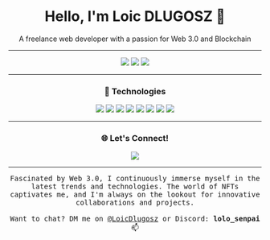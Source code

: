 <h1 align="center">Hello, I'm Loic DLUGOSZ 👋</h1>
<p align="center">A freelance web developer with a passion for Web 3.0 and Blockchain</p>

---

<p align="center">
  <a href="https://ogronex.com/"><img src="https://img.shields.io/badge/Ogronex-Project-00D2B2?style=for-the-badge&logo=data:image/png;base64,..."></a>
  <a href="https://oryon-merch.com/"><img src="https://img.shields.io/badge/Oryon-ECommerce-FF70A6?style=for-the-badge&logo=data:image/png;base64,..."></a>
  <a href="https://twitter.com/LoicDlugosz"><img src="https://img.shields.io/badge/Follow%20Me-%40LoicDlugosz-1DA1F2?style=for-the-badge&logo=twitter"></a>
</p>

---

<h3 align="center">🚀 Technologies</h3>
<p align="center">
  <img src="https://img.shields.io/badge/-HTML5-E34F26?style=flat-square&logo=html5&logoColor=white">
  <img src="https://img.shields.io/badge/-CSS3-1572B6?style=flat-square&logo=css3&logoColor=white">
  <img src="https://img.shields.io/badge/-JavaScript-yellow?style=flat-square&logo=javascript&logoColor=black">
  <img src="https://img.shields.io/badge/-React-61DAFB?style=flat-square&logo=react&logoColor=black">
  <img src="https://img.shields.io/badge/-Next.js-000000?style=flat-square&logo=next.js&logoColor=white">
  <img src="https://img.shields.io/badge/-Node.js-339933?style=flat-square&logo=node.js&logoColor=white">
  <img src="https://img.shields.io/badge/-TailwindCSS-38B2AC?style=flat-square&logo=tailwind-css&logoColor=white">
  <img src="https://img.shields.io/badge/-MongoDB-47A248?style=flat-square&logo=mongodb&logoColor=white">
</p>

---

<h3 align="center">🌐 Let's Connect!</h3>
<p align="center">
  <a href="https://twitter.com/LoicDlugosz"><img src="https://img.shields.io/twitter/follow/LoicDlugosz?style=social"></a>
</p>

---

<p align="center">
  <samp>
    Fascinated by Web 3.0, I continuously immerse myself in the latest trends and technologies. The world of NFTs captivates me, and I'm always on the lookout for innovative collaborations and projects.
    <br><br>Want to chat? DM me on <a href="https://twitter.com/LoicDlugosz">@LoicDlugosz</a> or Discord: <b>lolo_senpai</b> 📫
  </samp>
</p>
